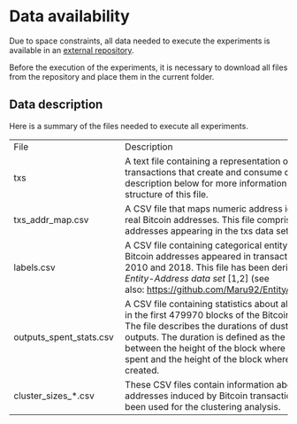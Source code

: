 # Data availability

Due to space constraints, all data needed to execute the experiments is available in an <a href="https://doi.org/10.5281/zenodo.7696454">external repository</a>.

Before the execution of the experiments, it is necessary to download all files from the repository and place them in the current folder.

## Data description

Here is a summary of the files needed to execute all experiments.

<table>
	<tbody>
		<tr>
			<td>File</td>
			<td>Description</td>
		</tr>
		<tr>
			<td>txs</td>
			<td>A text file containing a representation of all Bitcoin transactions that create and consume dust. See the description below for more information about the structure of this file.</td>
		</tr>
		<tr>
			<td>txs_addr_map.csv</td>
			<td>A CSV file that maps numeric address identifiers to real Bitcoin addresses. This file comprises all addresses appearing in the txs data set.</td>
		</tr>
		<tr>
			<td>labels.csv</td>
			<td>A CSV file containing categorical entity labels for Bitcoin addresses appeared in transactions between 2010 and 2018. This file has been derived from the <em>Entity-Address data set</em> [1,2] (see also:&nbsp;<a href="https://github.com/Maru92/EntityAddressBitcoin">https://github.com/Maru92/EntityAddressBitcoin</a>).</td>
		</tr>
		<tr>
			<td>outputs_spent_stats.csv&nbsp;</td>
			<td>A CSV file containing statistics about all spent outputs in the first 479970 blocks of the Bitcoin blockchain. The file describes the durations of dust and non-dust outputs. The duration is defined as the difference between the height of the block where the output is spent and the height of the block where it was created.&nbsp;</td>
		</tr>
		<tr>
			<td>cluster_sizes_*.csv</td>
			<td>These CSV files contain information about clusters of addresses induced by Bitcoin transactions. They have been used for the clustering analysis.
		</tr>
	</tbody>
</table>
